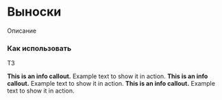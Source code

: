 # Выноски

Описание
### Как использовать

ТЗ

<s-callout color="info">
    <strong>This is an info callout.</strong> Example text to show it in action.
</s-callout>
<s-callout color="warning">
    <strong>This is an info callout.</strong> Example text to show it in action.
</s-callout>
<s-callout color="danger">
    <strong>This is an info callout.</strong> Example text to show it in action.
</s-callout>
